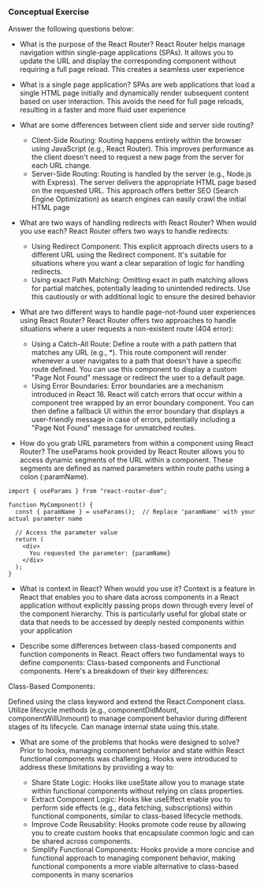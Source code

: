 ### Conceptual Exercise

Answer the following questions below:

- What is the purpose of the React Router?
React Router helps manage navigation within single-page applications (SPAs). It allows you to update the URL and display the corresponding component without requiring a full page reload. This creates a seamless user experience

- What is a single page application?
SPAs are web applications that load a single HTML page initially and dynamically render subsequent content based on user interaction. This avoids the need for full page reloads, resulting in a faster and more fluid user experience

- What are some differences between client side and server side routing?
  - Client-Side Routing: Routing happens entirely within the browser using JavaScript (e.g., React Router). This improves performance as the client doesn't need to request a new page from the server for each URL change.
  - Server-Side Routing: Routing is handled by the server (e.g., Node.js with Express). The server delivers the appropriate HTML page based on the requested URL. This approach offers better SEO (Search Engine Optimization) as search engines can easily crawl the initial HTML page

- What are two ways of handling redirects with React Router? When would you use each?
React Router offers two ways to handle redirects:

  - Using Redirect Component: This explicit approach directs users to a different URL using the Redirect component. It's suitable for situations where you want a clear separation of logic for handling redirects.
  - Using exact Path Matching: Omitting exact in path matching allows for partial matches, potentially leading to unintended redirects. Use this cautiously or with additional logic to ensure the desired behavior

- What are two different ways to handle page-not-found user experiences using React Router?
React Router offers two approaches to handle situations where a user requests a non-existent route (404 error):

  - Using a Catch-All Route: Define a route with a path pattern that matches any URL (e.g., *). This route component will render whenever a user navigates to a path that doesn't have a specific route defined. You can use this component to display a custom "Page Not Found" message or redirect the user to a default page.
  - Using Error Boundaries: Error boundaries are a mechanism introduced in React 16. React will catch errors that occur within a component tree wrapped by an error boundary component. You can then define a fallback UI within the error boundary that displays a user-friendly message in case of errors, potentially including a "Page Not Found" message for unmatched routes.


- How do you grab URL parameters from within a component using React Router?
The useParams hook provided by React Router allows you to access dynamic segments of the URL within a component. These segments are defined as named parameters within route paths using a colon (:paramName).
```
import { useParams } from "react-router-dom";

function MyComponent() {
  const { paramName } = useParams();  // Replace 'paramName' with your actual parameter name

  // Access the parameter value
  return (
    <div>
      You requested the parameter: {paramName}
    </div>
  );
}
```


- What is context in React? When would you use it?
Context is a feature in React that enables you to share data across components in a React application without explicitly passing props down through every level of the component hierarchy. This is particularly useful for global state or data that needs to be accessed by deeply nested components within your application

- Describe some differences between class-based components and function
  components in React.
React offers two fundamental ways to define components: Class-based components and Functional components. Here's a breakdown of their key differences:

Class-Based Components:

Defined using the class keyword and extend the React.Component class.
Utilize lifecycle methods (e.g., componentDidMount, componentWillUnmount) to manage component behavior during different stages of its lifecycle.
Can manage internal state using this.state.

- What are some of the problems that hooks were designed to solve?
Prior to hooks, managing component behavior and state within React functional components was challenging. Hooks were introduced to address these limitations by providing a way to:

  - Share State Logic: Hooks like useState allow you to manage state within functional components without relying on class properties.
  - Extract Component Logic: Hooks like useEffect enable you to perform side effects (e.g., data fetching, subscriptions) within functional components, similar to class-based lifecycle methods.
  - Improve Code Reusability: Hooks promote code reuse by allowing you to create custom hooks that encapsulate common logic and can be shared across components.
  - Simplify Functional Components: Hooks provide a more concise and functional approach to managing component behavior, making functional components a more viable alternative to class-based components in many scenarios